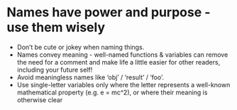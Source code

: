 # Names have power and purpose - use them wisely

* Don’t be cute or jokey when naming things.
* Names convey meaning - well-named functions & variables can remove the need for a comment and make life a little easier for other readers, including your future self!
* Avoid meaningless names like ‘obj’ / ‘result’ / ‘foo’.
* Use single-letter variables only where the letter represents a well-known mathematical property (e.g. e = mc^2), or where their meaning is otherwise clear
